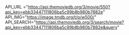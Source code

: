API_URL ="https://api.themoviedb.org/3/movie/550?api_key=ebb33447111806ba5c99b8b980b7882e"
API_IMG="https://image.tmdb.org/t/p/w500/"
API_SEARCH="https://api.themoviedb.org/3/search/movie?api_key=ebb33447111806ba5c99b8b980b7882e&query"